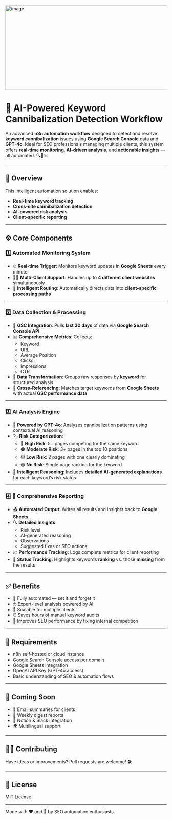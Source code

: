 <img width="709" height="264" alt="image" src="https://github.com/user-attachments/assets/570002f0-5113-4183-a421-efb25d3f3e04" />


# 🚀 AI-Powered Keyword Cannibalization Detection Workflow

An advanced **n8n automation workflow** designed to detect and resolve **keyword cannibalization** issues using **Google Search Console** data and **GPT-4o**. Ideal for SEO professionals managing multiple clients, this system offers **real-time monitoring**, **AI-driven analysis**, and **actionable insights** — all automated. 🔍🤖📊

---

## 🧩 Overview

This intelligent automation solution enables:
- **Real-time keyword tracking**
- **Cross-site cannibalization detection**
- **AI-powered risk analysis**
- **Client-specific reporting**

---

## ⚙️ Core Components

### 1️⃣ Automated Monitoring System

- ⏱ **Real-time Trigger**: Monitors keyword updates in **Google Sheets** every minute
- 🧑‍💼 **Multi-Client Support**: Handles up to **4 different client websites** simultaneously
- 🧠 **Intelligent Routing**: Automatically directs data into **client-specific processing paths**

---

### 2️⃣ Data Collection & Processing

- 🔌 **GSC Integration**: Pulls **last 30 days** of data via **Google Search Console API**
- 📊 **Comprehensive Metrics**: Collects:
  - Keyword
  - URL
  - Average Position
  - Clicks
  - Impressions
  - CTR
- 🔄 **Data Transformation**: Groups raw responses by **keyword** for structured analysis
- 🧬 **Cross-Referencing**: Matches target keywords from **Google Sheets** with actual **GSC performance data**

---

### 3️⃣ AI Analysis Engine

- 🤖 **Powered by GPT-4o**: Analyzes cannibalization patterns using contextual AI reasoning
- 🏷 **Risk Categorization**:
  - 🔴 **High Risk**: 5+ pages competing for the same keyword
  - 🟠 **Moderate Risk**: 3+ pages in the top 10 positions
  - 🟡 **Low Risk**: 2 pages with one clearly dominating
  - 🟢 **No Risk**: Single page ranking for the keyword
- 🧠 **Intelligent Reasoning**: Includes **detailed AI-generated explanations** for each keyword’s risk status

---

### 4️⃣ 📑 Comprehensive Reporting

- 📤 **Automated Output**: Writes all results and insights back to **Google Sheets**
- 🔍 **Detailed Insights**:
  - Risk level
  - AI-generated reasoning
  - Observations
  - Suggested fixes or SEO actions
- 📈 **Performance Tracking**: Logs complete metrics for client reporting
- 🚨 **Status Tracking**: Highlights keywords **ranking** vs. those **missing** from the results

---

## ✅ Benefits

- 🔄 Fully automated — set it and forget it
- 🤓 Expert-level analysis powered by AI
- 💼 Scalable for multiple clients
- ⏰ Saves hours of manual keyword audits
- 🎯 Improves SEO performance by fixing internal competition

---

## 📎 Requirements

- n8n self-hosted or cloud instance
- Google Search Console access per domain
- Google Sheets integration
- OpenAI API Key (GPT-4o access)
- Basic understanding of SEO & automation flows

---

## 📌 Coming Soon

- 📧 Email summaries for clients
- 📅 Weekly digest reports
- 📂 Notion & Slack integration
- 🌍 Multilingual support

---

## 👨‍💻 Contributing

Have ideas or improvements? Pull requests are welcome! 🛠

---

## 📄 License

MIT License

---

Made with ❤️ and 🤖 by SEO automation enthusiasts.
